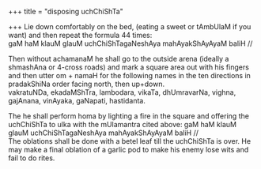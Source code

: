 +++
title = "disposing uchChiShTa"

+++
Lie down comfortably on the bed, (eating a sweet or tAmbUlaM if you
want) and then repeat the formula 44 times:  
gaM haM klauM glauM uchChiShTagaNeshAya mahAyakShAyAyaM baliH //

Then without achamanaM he shall go to the outside arena (ideally a
shmashAna or 4-cross roads) and mark a square area out with his fingers
and then utter om + namaH for the following names in the ten directions
in pradakShiNa order facing north, then up+down.  
vakratuNDa, ekadaMShTra, lambodara, vikaTa, dhUmravarNa, vighna,
gajAnana, vinAyaka, gaNapati, hastidanta.

The he shall perform homa by lighting a fire in the square and offering
the uchChiShTa to ulka with the mUlamantra cited above: gaM haM klauM
glauM uchChiShTagaNeshAya mahAyakShAyAyaM baliH //  
The oblations shall be done with a betel leaf till the uchChiShTa is
over. He may make a final oblation of a garlic pod to make his enemy
lose wits and fail to do rites.
